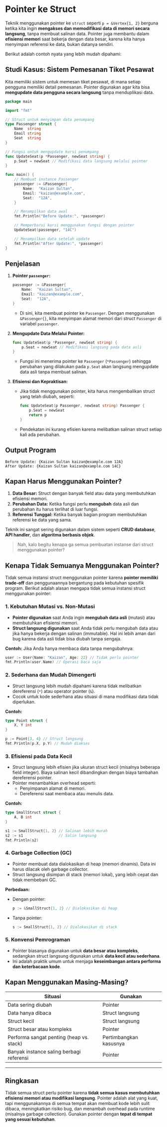 # Pointer ke Struct

Teknik menggunakan pointer ke `struct` seperti `p = &Vertex{1, 2}` berguna ketika kita ingin **mengakses dan memodifikasi data di memori secara langsung**, tanpa membuat salinan data. Pointer juga membantu dalam **efisiensi memori** saat bekerja dengan data besar, karena kita hanya menyimpan referensi ke data, bukan datanya sendiri.

Berikut adalah contoh nyata yang lebih mudah dipahami:

## Studi Kasus: Sistem Pemesanan Tiket Pesawat

Kita memiliki sistem untuk memesan tiket pesawat, di mana setiap pengguna memiliki detail pemesanan. Pointer digunakan agar kita bisa **mengupdate data pengguna secara langsung** tanpa menduplikasi data.

```go
package main

import "fmt"

// Struct untuk menyimpan data penumpang
type Passenger struct {
	Name  string
	Email string
	Seat  string
}

// Fungsi untuk mengupdate kursi penumpang
func UpdateSeat(p *Passenger, newSeat string) {
	p.Seat = newSeat // Modifikasi data langsung melalui pointer
}

func main() {
	// Membuat instance Passenger
	passenger := &Passenger{
		Name:  "Kaizan Sultan",
		Email: "kaizan@example.com",
		Seat:  "12A",
	}

	// Menampilkan data awal
	fmt.Println("Before Update:", *passenger)

	// Memperbarui kursi menggunakan fungsi dengan pointer
	UpdateSeat(passenger, "14C")

	// Menampilkan data setelah update
	fmt.Println("After Update:", *passenger)
}
```

## Penjelasan

1. **Pointer `passenger`:**

    ```go
    passenger := &Passenger{
        Name:  "Kaizan Sultan",
        Email: "kaizan@example.com",
        Seat:  "12A",
    }
    ```

    - Di sini, kita membuat pointer ke `Passenger`. Dengan menggunakan `&Passenger{}`, kita menyimpan alamat memori dari struct `Passenger` di variabel `passenger`.

2. **Mengupdate Data Melalui Pointer:**

    ```go
    func UpdateSeat(p *Passenger, newSeat string) {
        p.Seat = newSeat // Modifikasi langsung pada data asli
    }
    ```

    - Fungsi ini menerima pointer ke `Passenger` (`*Passenger`) sehingga perubahan yang dilakukan pada `p.Seat` akan langsung mengupdate data asli tanpa membuat salinan.

3. **Efisiensi dan Kepraktisan:**
    - Jika tidak menggunakan pointer, kita harus mengembalikan struct yang telah diubah, seperti:
        ```go
        func UpdateSeat(p Passenger, newSeat string) Passenger {
            p.Seat = newSeat
            return p
        }
        ```
    - Pendekatan ini kurang efisien karena melibatkan salinan struct setiap kali ada perubahan.

## Output Program

```console
Before Update: {Kaizan Sultan kaizan@example.com 12A}
After Update: {Kaizan Sultan kaizan@example.com 14C}
```

## Kapan Harus Menggunakan Pointer?

1. **Data Besar:** Struct dengan banyak field atau data yang membutuhkan efisiensi memori.
2. **Perubahan Data:** Ketika fungsi perlu **mengubah** data asli dan perubahan itu harus terlihat di luar fungsi.
3. **Referensi Tunggal:** Ketika banyak bagian program membutuhkan referensi ke data yang sama.

Teknik ini sangat sering digunakan dalam sistem seperti **CRUD database**, **API handler**, dan **algoritma berbasis objek**.

> Nah, kalo begitu kenapa ga semua pembuatan instanse dari struct menggunakan pointer?

## Kenapa Tidak Semuanya Menggunakan Pointer?

Tidak semua instansi struct menggunakan pointer karena **pointer memiliki trade-off** dan penggunaannya bergantung pada kebutuhan spesifik program. Berikut adalah alasan mengapa tidak semua instansi struct menggunakan pointer:

### 1. Kebutuhan Mutasi vs. Non-Mutasi

-   **Pointer digunakan** saat Anda ingin **mengubah data asli** (mutasi) atau membutuhkan efisiensi memori.
-   **Struct langsung digunakan** saat Anda tidak perlu mengubah data atau jika hanya bekerja dengan salinan (immutable). Hal ini lebih aman dari bug karena data asli tidak bisa diubah tanpa sengaja.

**Contoh:**
Jika Anda hanya membaca data tanpa mengubahnya:

```go
user := User{Name: "Kaizan", Age: 22} // Tidak perlu pointer
fmt.Println(user.Name) // Operasi baca saja
```

### 2. Sederhana dan Mudah Dimengerti

-   Struct langsung lebih mudah dipahami karena tidak melibatkan dereferensi (`*`) atau operator pointer (`&`).
-   Cocok untuk kode sederhana atau situasi di mana modifikasi data tidak diperlukan.

**Contoh:**

```go
type Point struct {
    X, Y int
}

p := Point{3, 4} // Struct langsung
fmt.Println(p.X, p.Y) // Mudah diakses
```

### 3. Efisiensi pada Data Kecil

-   Struct langsung lebih efisien jika ukuran struct kecil (misalnya beberapa field integer). Biaya salinan kecil dibandingkan dengan biaya tambahan dereferensi pointer.
-   Pointer menambahkan overhead seperti:
    -   Penyimpanan alamat di memori.
    -   Dereferensi saat membaca atau menulis data.

**Contoh:**

```go
type SmallStruct struct {
    A, B int
}

s1 := SmallStruct{1, 2} // Salinan lebih murah
s2 := s1                // Salin langsung
fmt.Println(s2)
```

### 4. Garbage Collection (GC)

-   Pointer membuat data dialokasikan di heap (memori dinamis). Data ini harus dilacak oleh garbage collector.
-   Struct langsung disimpan di stack (memori lokal), yang lebih cepat dan tidak membebani GC.

**Perbedaan:**

-   Dengan pointer:
    ```go
    p := &SmallStruct{1, 2} // Dialokasikan di heap
    ```
-   Tanpa pointer:
    ```go
    s := SmallStruct{1, 2} // Dialokasikan di stack
    ```

### 5. Konvensi Pemrograman

-   Pointer biasanya digunakan untuk **data besar atau kompleks**, sedangkan struct langsung digunakan untuk **data kecil atau sederhana**.
-   Ini adalah praktik umum untuk menjaga **keseimbangan antara performa dan keterbacaan kode**.

## Kapan Menggunakan Masing-Masing?

| **Situasi**                              | **Gunakan**            |
| ---------------------------------------- | ---------------------- |
| Data sering diubah                       | Pointer                |
| Data hanya dibaca                        | Struct langsung        |
| Struct kecil                             | Struct langsung        |
| Struct besar atau kompleks               | Pointer                |
| Performa sangat penting (heap vs. stack) | Pertimbangkan kasusnya |
| Banyak instance saling berbagi referensi | Pointer                |

---

## Ringkasan

Tidak semua struct perlu pointer karena **tidak semua kasus membutuhkan efisiensi memori atau modifikasi langsung**. Pointer adalah alat yang kuat, tapi menggunakannya di semua tempat akan membuat kode lebih sulit dibaca, meningkatkan risiko bug, dan menambah overhead pada runtime (misalnya garbage collection). Gunakan pointer dengan **tepat di tempat yang sesuai kebutuhan**.
